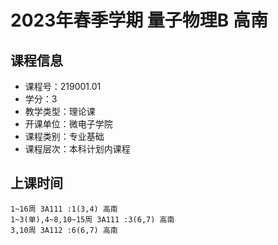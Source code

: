 # 2023年春季学期 量子物理B 高南






## 课程信息

- 课程号：219001.01
- 学分：3
- 教学类型：理论课
- 开课单位：微电子学院
- 课程类别：专业基础
- 课程层次：本科计划内课程

## 上课时间

```
1~16周 3A111 :1(3,4) 高南
1~3(单),4~8,10~15周 3A111 :3(6,7) 高南
3,10周 3A112 :6(6,7) 高南
```

